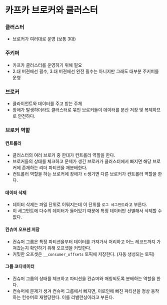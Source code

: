 # 카프카 브로커와 클러스터

### 클러스터
 * 브로커가 여러대로 운영 (보통 3대)

### 주키퍼
 * 카프카 클러스터를 운영하기 위해 필요
 * 2.대 버젼에선 필수, 3.대 버젼에선 완전 필수는 아니지만 그래도 대부분 주키퍼를 운영

### 브로커
 * 클라이언트와 데이터를 주고 받는 주체
 * 장애가 발생하더라도 클러스터로 묶인 브로커들이 데이터를 분산 저장 및 복제하므로 안전하다.

### 브로커 역할
#### 컨트롤러
 * 클러스터의 여러 브로커 중 한대가 컨트롤러 역할을 한다.
 * 브로커들의 상태를 체크하고 문제가 생긴 브로커가 클러스터에서 빠지면 해당 브로커에 존재하는 리더 파티션을 재분배한다.
 * 컨트롤러 역할을 하는 브로커에 장애가 ㄷ생기면 다른 브로커가 컨트롤러 역할을 한다.
#### 데이터 삭제
 * 데이터 삭제는 파일 단위로 이뤄지는데 이 단위를 `로그 세그먼트`라고 부른다.
 * 이 세그먼트에 다수의 데이터가 들어있기 때문에 특정 데이터만 선별해서 삭제할 수 없다.
#### 컨슈머 오프센 저장
 * 컨슈머 그룹은 특정 파티션을부터 데이터를 가져가서 처리하고 어느 레코드까지 가져갔는지 확인하기 위해 오프셋을 커밋한다.
 * 커밋한 오프셋은 `__consumer_offsets` 토픽에 저장한다. (자동 생성되는 토픽)
#### 그룹 코디네이터
 * 컨슈머 그룹의 상태를 체크하고 파티션을 컨슈머와 매칭되도록 분배하는 역할을 한다.
 * 컨슈머에 문제가 생겨 컨슈머 그룹에서 빠지면, 이로인해 빠진 파티션을 정상 동작하는 컨슈머로 재할당한다. 이를 리밸런싱이라고 부른다.
